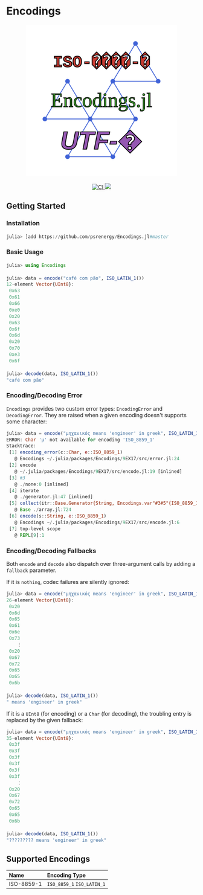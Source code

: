 # Encodings

<div align="center">
    <a href="/docs/src/assets/">
        <img src="/docs/src/assets/logo.svg" width=400px alt="Encodings.jl" />
    </a>
    <br>
    <br>
    <a href="https://github.com/psrenergy/Encodings.jl/actions/workflows/ci.yml">
        <img src="https://github.com/psrenergy/Encodings.jl/actions/workflows/ci.yml/badge.svg?branch=master" alt="CI" />
    </a>
    <a href="https://codecov.io/gh/psrenergy/Encodings.jl">
      <img src="https://codecov.io/gh/psrenergy/Encodings.jl/branch/master/graph/badge.svg?token=0P1MVOMZJ0"/>
    </a>
</div>

## Getting Started

### Installation
```julia
julia> ]add https://github.com/psrenergy/Encodings.jl#master
```

### Basic Usage
```julia
julia> using Encodings

julia> data = encode("café com pão", ISO_LATIN_1())
12-element Vector{UInt8}:
 0x63
 0x61
 0x66
 0xe0
 0x20
 0x63
 0x6f
 0x6d
 0x20
 0x70
 0xe3
 0x6f

julia> decode(data, ISO_LATIN_1())
"café com pão"
```

### Encoding/Decoding Error
`Encodings` provides two custom error types: `EncodingError` and `DecodingError`. They are raised when a given encoding doesn't supports some character:
```julia
julia> data = encode("μηχανικός means 'engineer' in greek", ISO_LATIN_1())
ERROR: Char 'μ' not available for encoding 'ISO_8859_1'
Stacktrace:
 [1] encoding_error(c::Char, e::ISO_8859_1)
   @ Encodings ~/.julia/packages/Encodings/9EX17/src/error.jl:24
 [2] encode
   @ ~/.julia/packages/Encodings/9EX17/src/encode.jl:19 [inlined]
 [3] #3
   @ ./none:0 [inlined]
 [4] iterate
   @ ./generator.jl:47 [inlined]
 [5] collect(itr::Base.Generator{String, Encodings.var"#3#5"{ISO_8859_1}})
   @ Base ./array.jl:724
 [6] encode(s::String, e::ISO_8859_1)
   @ Encodings ~/.julia/packages/Encodings/9EX17/src/encode.jl:6
 [7] top-level scope
   @ REPL[9]:1
```

### Encoding/Decoding Fallbacks
Both `encode` and `decode` also dispatch over three-argument calls by adding a `fallback` parameter.

If it is `nothing`, codec failures are silently ignored:
```julia
julia> data = encode("μηχανικός means 'engineer' in greek", ISO_LATIN_1(), nothing)
26-element Vector{UInt8}:
 0x20
 0x6d
 0x65
 0x61
 0x6e
 0x73
    ⋮
 0x20
 0x67
 0x72
 0x65
 0x65
 0x6b

julia> decode(data, ISO_LATIN_1())
" means 'engineer' in greek"
```
If it is a `UInt8` (for encoding) or a `Char` (for decoding), the troubling entry is replaced by the given fallback:
```julia
julia> data = encode("μηχανικός means 'engineer' in greek", ISO_LATIN_1(), UInt8('?'))
35-element Vector{UInt8}:
 0x3f
 0x3f
 0x3f
 0x3f
 0x3f
 0x3f
    ⋮
 0x20
 0x67
 0x72
 0x65
 0x65
 0x6b

julia> decode(data, ISO_LATIN_1())
"????????? means 'engineer' in greek"
```

## Supported Encodings
| Name       | Encoding Type              |
| :--------- | :------------------------- |
| ISO-8859-1 | `ISO_8859_1` `ISO_LATIN_1` |

